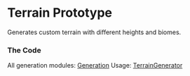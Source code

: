 # Terrain Prototype
Generates custom terrain with different heights and biomes.

### The Code
All generation modules: [Generation](https://github.com/Synthetic-Dev/TerrainPrototype/tree/main/src/common/Generation)
Usage: [TerrainGenerator](https://github.com/Synthetic-Dev/TerrainPrototype/blob/main/src/client/Controllers/TerrainGenerator.lua)